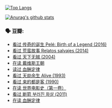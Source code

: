 [![Top Langs](https://github-readme-stats.vercel.app/api/top-langs/?username=w940853815)](https://github.com/anuraghazra/github-readme-stats)

[![Anurag's github stats](https://github-readme-stats.vercel.app/api?username=w940853815)](https://github.com/anuraghazra/github-readme-stats)

### 🗣 豆瓣:

<!-- DOUBAN-ACTIVITIES:START -->
- [看过 传奇的诞生 Pelé: Birth of a Legend‎ (2016)](https://www.douban.com/people/136069238/status/3609701425/)
- [看过 荒蛮故事 Relatos salvajes‎ (2014)](https://www.douban.com/people/136069238/status/3609045769/)
- [看过 天下无贼‎ (2004)](https://www.douban.com/people/136069238/status/3607796611/)
- [在读 戴维斯王朝](https://www.douban.com/people/136069238/status/3607201218/)
- [读过 血酬定律](https://www.douban.com/people/136069238/status/3607197927/)
- [看过 天劫余生 Alive‎ (1993)](https://www.douban.com/people/136069238/status/3606533766/)
- [看过 来的都是客‎ (1990)](https://www.douban.com/people/136069238/status/3603086804/)
- [在读 世界电影史（第一卷）](https://www.douban.com/people/136069238/status/3601726744/)
- [看过 断箭 부러진 화살‎ (2011)](https://www.douban.com/people/136069238/status/3598453968/)
- [在读 血酬定律](https://www.douban.com/people/136069238/status/3594524981/)
<!-- DOUBAN-ACTIVITIES:END -->
<!--
**w940853815/w940853815** is a ✨ _special_ ✨ repository because its `README.md` (this file) appears on your GitHub profile.

Here are some ideas to get you started:

- 🔭 I’m currently working on ...
- 🌱 I’m currently learning ...
- 👯 I’m looking to collaborate on ...
- 🤔 I’m looking for help with ...
- 💬 Ask me about ...
- 📫 How to reach me: ...
- 😄 Pronouns: ...
- ⚡ Fun fact: ...
-->
